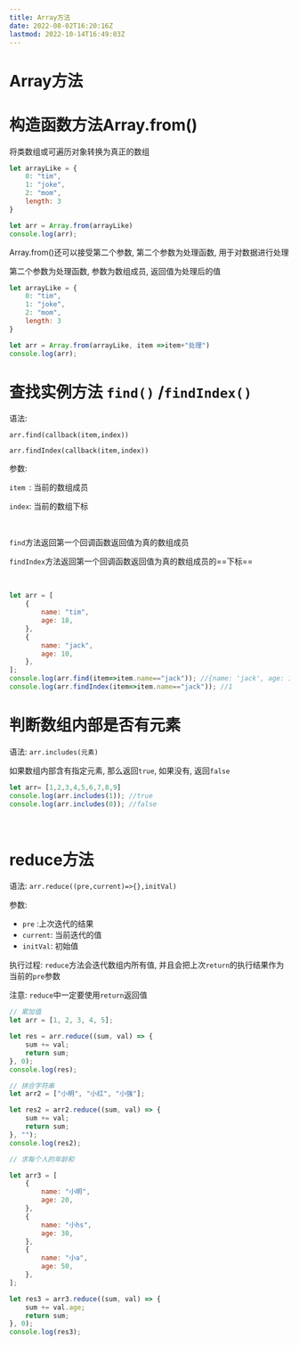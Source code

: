 ```yaml
---
title: Array方法
date: 2022-08-02T16:20:16Z
lastmod: 2022-10-14T16:49:03Z
---
```


# Array方法

# 构造函数方法Array.from()

将类数组或可遍历对象转换为真正的数组

```js
let arrayLike = {
    0: "tim",
    1: "joke",
    2: "mom",
    length: 3
}

let arr = Array.from(arrayLike)
console.log(arr);
```

Array.from()还可以接受第二个参数, 第二个参数为处理函数, 用于对数据进行处理

第二个参数为处理函数, 参数为数组成员, 返回值为处理后的值

```js
let arrayLike = {
    0: "tim",
    1: "joke",
    2: "mom",
    length: 3
}

let arr = Array.from(arrayLike, item =>item+"处理")
console.log(arr);
```

# 查找实例方法 `find()` /`findIndex()`

语法:

 `arr.find(callback(item,index))`

`arr.findIndex(callback(item,index))​`

参数: 

`item ​`: 当前的数组成员 

`index`: 当前的数组下标

‍

`find`方法返回第一个回调函数返回值为真的数组成员

`findIndex`方法返回第一个回调函数返回值为真的数组成员的==下标==

‍

```js
let arr = [
    {
        name: "tim",
        age: 18,
    },
    {
        name: "jack",
        age: 10,
    },
];
console.log(arr.find(item=>item.name=="jack")); //{name: 'jack', age: 10}
console.log(arr.findIndex(item=>item.name=="jack")); //1
```

# 判断数组内部是否有元素

语法: `arr.includes(元素)`

如果数组内部含有指定元素, 那么返回`true`, 如果没有, 返回`false`

```js
let arr= [1,2,3,4,5,6,7,8,9]
console.log(arr.includes(1)); //true
console.log(arr.includes(0)); //false
```

‍

# reduce方法

语法: `arr.reduce((pre,current)=>{},initVal)`​

参数: 

* ​`pre`​ :上次迭代的结果
* ​`current`​: 当前迭代的值
* ​`initVal`​: 初始值

执行过程: `reduce`​方法会迭代数组内所有值, 并且会把上次`return`的执行结果作为当前的`pre`​参数

注意: `reduce`中一定要使用`return`返回值

```js
// 累加值
let arr = [1, 2, 3, 4, 5];

let res = arr.reduce((sum, val) => {
    sum += val;
    return sum;
}, 0);
console.log(res);

// 拼合字符串
let arr2 = ["小明", "小红", "小强"];

let res2 = arr2.reduce((sum, val) => {
    sum += val;
    return sum;
}, "");
console.log(res2);

// 求每个人的年龄和

let arr3 = [
    {
        name: "小明",
        age: 20,
    },
    {
        name: "小hs",
        age: 30,
    },
    {
        name: "小a",
        age: 50,
    },
];

let res3 = arr3.reduce((sum, val) => {
    sum += val.age;
    return sum;
}, 0);
console.log(res3);

```
